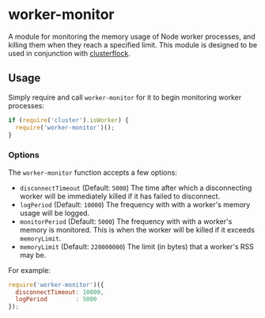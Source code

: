 # worker-monitor

A module for monitoring the memory usage of Node worker processes, and killing
them when they reach a specified limit. This module is designed to be used in
conjunction with [clusterflock](https://github.com/jclem/clusterflock).

## Usage

Simply require and call `worker-monitor` for it to begin monitoring worker
processes:

```javascript
if (require('cluster').isWorker) {
  require('worker-monitor')();
}
```

### Options

The `worker-monitor` function accepts a few options:

- `disconnectTimeout` (Default: `5000`) The time after which a disconnecting
  worker will be immediately killed if it has failed to disconnect.
- `logPeriod` (Default: `10000`) The frequency with with a worker's memory usage
  will be logged.
- `monitorPeriod` (Default: `5000`) The frequency with with a worker's memory
  is monitored. This is when the worker will be killed if it exceeds
  `memoryLimit`.
- `memoryLimit` (Default: `220000000`) The limit (in bytes) that a worker's RSS
  may be.

For example:

```javascript
require('worker-monitor')({
  disconnectTimeout: 10000,
  logPeriod        : 5000
});
```
